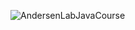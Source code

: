 ![AndersenLabJavaCourse](https://github.com/user-attachments/assets/ffdfb565-56b0-46aa-82c4-b3fe07c6b2e8)
